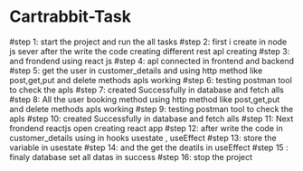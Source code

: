 # Cartrabbit-Task
#step 1: start the project and run the all tasks
#step 2: first i create in node js sever after the write the code creating different rest apl creating 
#step 3: and frondend using react js 
#step 4: apl connected in frontend and backend
#step 5: get the user in customer_details and using http method like post,get,put and  delete methods apls working 
#step 6: testing postman tool to check the apls
#step 7: created Successfully in database and fetch alls
#step 8: All the user booking method using http method like post,get,put and  delete methods apls working
#step 9: testing postman tool to check the apls
#step 10: created Successfully in database and fetch alls
#step 11: Next frondend reactjs open creating react app
#step 12: after write the code in customer_details using in hooks usestate , useEffect
#step 13: store the variable in usestate 
#step 14: and the get the deatils in useEffect
#step 15 : finaly database set all datas in success
#step 16: stop the project
